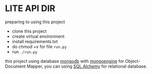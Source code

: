 # LITE API DIR

preparing to using this project

- clone this project
- create virtual environment
- install requirements.txt
- do chmod +x for file `run.py`
- run `./run.py`

this project using database [mongodb](https://www.mongodb.org/) with [mongoengine](mongoengine-odm.readthedocs.or) for Object-Document Mapper, you can using [SQL Alchemy](http://docs.sqlalchemy.org/en/rel_0_9/orm/tutorial.html) for relational database.

